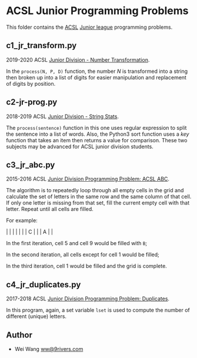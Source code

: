 # ACSL Junior Programming Problems

This folder contains the [ACSL](https://www.acsl.org/)
[Junior league](https://www.acsl.org/get-started/study-materials) programming problems.

## c1_jr_transform.py

2019-2020 ACSL [Junior Division - Number Transformation](http://www.datafiles.acsl.org/samples/contest1/C_1_JR_Transform.pdf).

In the ```process(N, P, D)``` function, the number _N_ is transformed into a string then broken up into a
list of digits for easier manipulation and replacement of digits by position.

## c2-jr-prog.py

2018-2019 ACSL [Junior Division - String Stats](http://www.datafiles.acsl.org/samples/contest2/c2-jr-prog.pdf).

The ```process(sentence)``` function in this one uses regular expression to split the sentence into a list of words.
Also, the Python3 sort function uses a _key_ function that takes an item then returns a value for comparison. These
two subjects may be advanced for ACSL junior division students.

## c3_jr_abc.py

2015-2016 ACSL [Junior Division Programming Problem: ACSL ABC](http://www.datafiles.acsl.org/samples/contest3/abc_3_jr.pdf).

The algorithm is to repeatedly loop through all empty cells in the grid and calculate the set of letters in the same row and
the same column of that cell. If only one letter is missing from that set, fill the current empty cell with that letter.
Repeat until all cells are filled.

For example:

|   |   |   |
|   |   | C |
|   | A |   |

In the first iteration, cell 5 and cell 9 would be filled with ```B```;

In the second iteration, all cells except for cell 1 would be filled;

In the third iteration, cell 1 would be filled and the grid is complete.

## c4_jr_duplicates.py

2017-2018 ACSL [Junior Division Programming Problem: Duplicates](http://www.datafiles.acsl.org/samples/contest4/c_4_duplicates_jr.pdf).

In this program, again, a set variable ```lset``` is used to compute the number of different (unique) letters.

## Author

* Wei Wang <ww@9rivers.com>